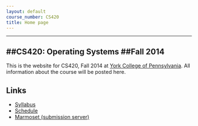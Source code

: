 ```yaml
---
layout: default
course_number: CS420
title: Home page
---
```


------------------------
##CS420: Operating Systems
##Fall 2014
------------------------

This is the website for CS420, Fall 2014 at [York College of Pennsylvania](http://www.ycp.edu).
All information about the course will be posted here.

## Links

<div class="linkcolumn">
<ul>
  <li><a href="syllabus.html">Syllabus</a></li>
  <li><a href="schedule.html">Schedule</a></li>
<!--  <li><a href="labs/index.html">Labs</a></li>-->
  <li><a href="https://cs.ycp.edu/marmoset">Marmoset (submission server)</a></li>
</ul>
</div>


<div style="clear: both;"></div>

<!-- vim:set wrap: ­-->
<!-- vim:set linebreak: -->
<!-- vim:set nolist: -->
